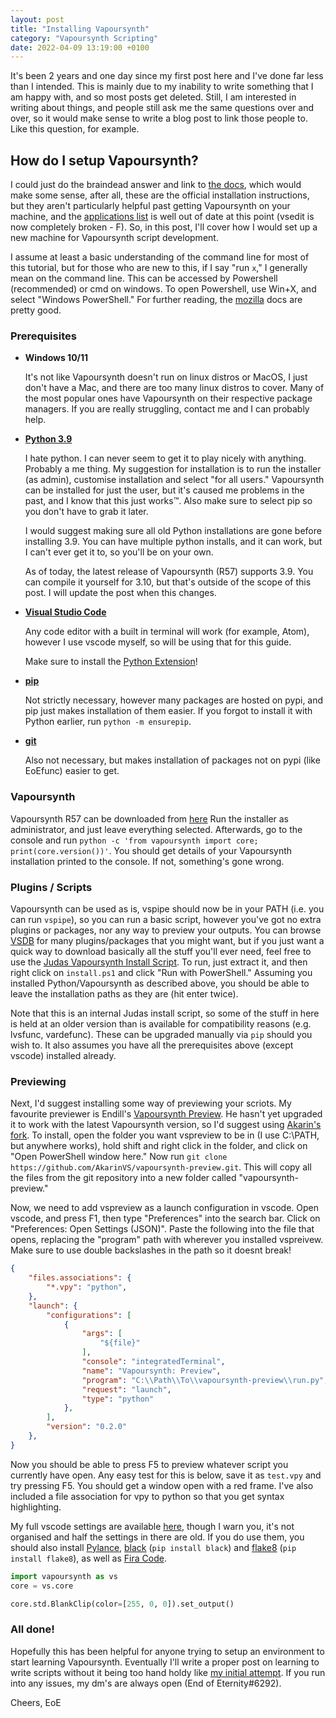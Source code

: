 ```yaml
---
layout: post
title: "Installing Vapoursynth"
category: "Vapoursynth Scripting"
date: 2022-04-09 13:19:00 +0100
---
```


It's been 2 years and one day since my first post here and I've done far less than I intended. This
is mainly due to my inability to write something that I am happy with, and so most posts get
deleted. Still, I am interested in writing about things, and people still ask me the same questions
over and over, so it would make sense to write a blog post to link those people to. Like this
question, for example.

## How do I setup Vapoursynth?

I could just do the braindead answer and link to [the docs](http://www.vapoursynth.com/doc/installation.html),
which would make some sense, after all, these are the official installation instructions,
but they aren't particularly helpful past getting Vapoursynth on your machine, and the [applications list](http://www.vapoursynth.com/doc/applications.html)
is well out of date at this point (vsedit is now completely broken - F). So, in this post, I'll
cover how I would set up a new machine for Vapoursynth script development.

I assume at least a basic understanding of the command line for most of this tutorial, but for those
who are new to this, if I say "run `x`," I generally mean on the command line. This can be accessed
by Powershell (recommended) or cmd on windows. To open Powershell, use Win+X, and select "Windows
PowerShell." For further reading, the [mozilla](https://developer.mozilla.org/en-US/docs/Learn/Tools_and_testing/Understanding_client-side_tools/Command_line)
docs are pretty good.

### Prerequisites

- **Windows 10/11**

  It's not like Vapoursynth doesn't run on linux distros or MacOS, I just don't have a Mac, and
  there are too many linux distros to cover. Many of the most popular ones have Vapoursynth on their
  respective package managers. If you are really struggling, contact me and I can probably help.

- **[Python 3.9](https://www.python.org/downloads/)**

  I hate python. I can never seem to get it to play nicely with anything. Probably a me thing. My
  suggestion for installation is to run the installer (as admin), customise installation and select
  "for all users." Vapoursynth can be installed for just the user, but it's caused me problems in
  the past, and I know that this just works™. Also make sure to select pip so you don't have to grab
  it later.

  I would suggest making sure all old Python installations are gone before installing 3.9. You can
  have multiple python installs, and it can work, but I can't ever get it to, so you'll be on your
  own.

  As of today, the latest release of Vapoursynth (R57)
  supports 3.9. You can compile it yourself for 3.10, but that's outside of the scope of this post.
  I will update the post when this changes.

- **[Visual Studio Code](https://code.visualstudio.com/)**

  Any code editor with a built in terminal will work (for example, Atom), however I use vscode
  myself, so will be using that for this guide.

  Make sure to install the [Python Extension](https://marketplace.visualstudio.com/items?itemName=ms-python.python)!

- **[pip](https://pip.pypa.io/en/stable/installation/)**

  Not strictly necessary, however many packages are hosted on pypi, and pip just makes installation
  of them easier. If you forgot to install it with Python earlier, run `python -m ensurepip`.

- **[git](https://git-scm.com/download/win)**

  Also not necessary, but makes installation of packages not on pypi (like EoEfunc) easier to get.

### Vapoursynth

Vapoursynth R57 can be downloaded from [here](https://github.com/vapoursynth/vapoursynth/releases/download/R57/VapourSynth64-R57.exe)
Run the installer as administrator, and just leave everything selected. Afterwards, go to the
console and run `python -c 'from vapoursynth import core; print(core.version())'`. You should get
details of your Vapoursynth installation printed to the console. If not, something's gone wrong.

### Plugins / Scripts

Vapoursynth can be used as is, vspipe should now be in your PATH (i.e. you can run `vspipe`), so you
can run a basic script, however you've got no extra plugins or packages, nor any way to preview
your outputs. You can browse [VSDB](https://vsdb.top/) for many plugins/packages that you might want,
but if you just want a quick way to download basically all the stuff you'll ever need, feel free to
use the [Judas Vapoursynth Install Script](/assets/vapoursynth-installation/Vapoursynth%20Install.7z).
To run, just extract it, and then right click on `install.ps1` and click "Run with PowerShell."
Assuming you installed Python/Vapoursynth as described above, you should be able to leave the
installation paths as they are (hit enter twice).

Note that this is an internal Judas install script, so some of the stuff in here is held at an older
version than is available for compatibility reasons (e.g. lvsfunc, vardefunc). These can be upgraded
manually via `pip` should you wish to. It also assumes you have all the prerequisites above (except
vscode) installed already.

### Previewing

Next, I'd suggest installing some way of previewing your scriots. My favourite previewer is Endill's
[Vapoursynth Preview](https://github.com/Endilll/vapoursynth-preview). He hasn't yet upgraded it to
work with the latest Vapoursynth version, so I'd suggest using [Akarin's fork](https://github.com/AkarinVS/vapoursynth-preview).
To install, open the folder you want vspreview to be in (I use C:\\PATH, but anywhere works), hold
shift and right click in the folder, and click on "Open PowerShell window here."  Now run
`git clone https://github.com/AkarinVS/vapoursynth-preview.git`. This will copy all the files from
the git repository into a new folder called "vapoursynth-preview."

Now, we need to add vspreview as a launch configuration in vscode. Open vscode, and press F1, then
type "Preferences" into the search bar. Click on "Preferences: Open Settings (JSON)". Paste the
following into the file that opens, replacing the "program" path with wherever you installed
vspreivew. Make sure to use double backslashes in the path so it doesnt break!

```json
{
    "files.associations": {
        "*.vpy": "python",
    },
    "launch": {
        "configurations": [
            {
                "args": [
                    "${file}"
                ],
                "console": "integratedTerminal",
                "name": "Vapoursynth: Preview",
                "program": "C:\\Path\\To\\vapoursynth-preview\\run.py",
                "request": "launch",
                "type": "python"
            },
        ],
        "version": "0.2.0"
    },
}
```

Now you should be able to press F5 to preview whatever script you currently have open. Any easy test
for this is below, save it as `test.vpy` and try pressing F5. You should get a window open with a
red frame. I've also included a file association for vpy to python so that you get syntax
highlighting.

My full vscode settings are available [here](/assets/vapoursynth-installation/settings.json), though
I warn you, it's not organised and half the settings in there are old. If you do use them, you
should also install [Pylance](https://marketplace.visualstudio.com/items?itemName=ms-python.vscode-pylance),
[black](https://black.readthedocs.io/en/stable/) (`pip install black`) and [flake8](https://flake8.pycqa.org/en/latest/)
(`pip install flake8`), as well as [Fira Code](https://github.com/tonsky/FiraCode/wiki/Installing#windows).

```python
import vapoursynth as vs
core = vs.core

core.std.BlankClip(color=[255, 0, 0]).set_output()
```

### All done!

Hopefully this has been helpful for anyone trying to setup an environment to start learning
Vapoursynth. Eventually I'll write a proper post on learning to write scripts without it being too
hand holdy like [my initial attempt](/old/2020-04-08-vapoursynth-getting-started). If you run into
any issues, my dm's are always open (End of Eternity#6292).

Cheers, EoE